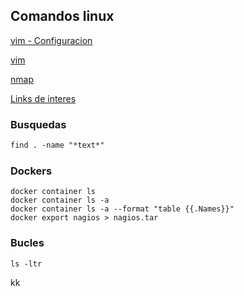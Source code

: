 ## Comandos linux

[vim - Configuracion](https://yumitar.github.io/Linux/vim_config)

[vim](https://yumitar.github.io/Linux/vim)

[nmap](https://yumitar.github.io/Linux/nmap)

[Links de interes](https://yumitar.github.io/Linux/links)


### Busquedas
```markdown
find . -name "*text*"
```

### Dockers
```
docker container ls 
docker container ls -a
docker container ls -a --format "table {{.Names}}" 
docker export nagios > nagios.tar

```

### Bucles
```
ls -ltr
```

kk


